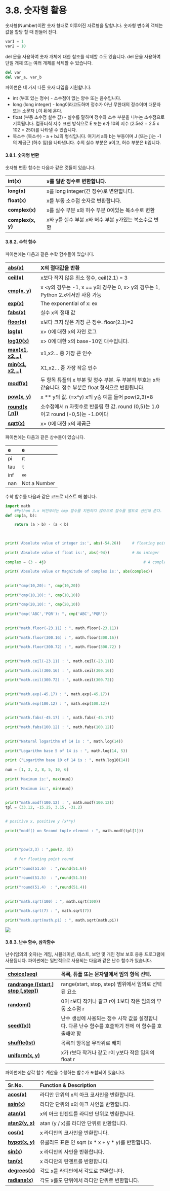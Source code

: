 # 3.8.    숫자형 활용

숫자형\(Number\)이란 숫자 형태로 이루어진 자료형을 말합니다. 숫자형 변수의 객체는 값을 할당 할 때 만들어 진다.

```python
var1 = 1
var2 = 10
```

del 문을 사용하여 숫자 개체에 대한 참조를 삭제할 수도 있습니다. del 문을 사용하여 단일 개체 또는 여러 개체를 삭제할 수 있습니다.

```python
del var
del var_a, var_b
```

파이썬은 네 가지 다른 숫자 타입을 지원합니다.

*  int \(부호 있는 정수\) - 소수점이 없는 양수 또는 음수입니다.
*  long \(long integer\) - long이라고도하며 정수가 아닌 무한대의 정수이며 대문자 또는 소문자 L이 뒤에 온다.
*  float \(부동 소수점 실수 값\) - 실수를 말하며 정수와 소수 부분을 나누는 소수점으로 기록됩니다. 컴퓨터식 지수 표현 방식으로 E 또는 e가 10의 지수 \(2.5e2 = 2.5 x 102 = 250\)를 나타낼 수 있습니다.
*  복소수 \(복소수\) - a + bJ의 형식입니다. 여기서 a와 b는 부동이며 J \(또는 j\)는 -1의 제곱근 \(허수 임\)을 나타냅니다. 수의 실수 부분은 a이고, 허수 부분은 b입니다.  

#### 3.8.1.     숫자형 변환

숫자형 변환 함수는 다음과 같은 것들이 있습니다.

| **int\(x\)** | **x를** **일반** **정수로** **변환합니다.** |
| :--- | :--- |
| **long\(x\)**  | x를 long integer\(긴 정수\)로 변환합니다. |
| **float\(x\)**  | x를 부동 소수점 숫자로 변환합니다. |
| **complex\(x\)**  | x를 실수 부분 x와 허수 부분 0이있는 복소수로 변환 |
| **complex\(x, y\)**  | x와 y를 실수 부분 x와 허수 부분 y가있는 복소수로 변환 |

#### 3.8.2.     수학 함수

파이썬에는 다음과 같은 수학 함수들이 있습니다.

| [**abs\(x\)**](https://www.tutorialspoint.com/python/number_abs.htm) | X의 절대값을 반환 |
| :--- | :--- |
| [**ceil\(x\)**](https://www.tutorialspoint.com/python/number_ceil.htm) | x보다 작지 않은 최소 정수, ceil\(2.1\) = 3 |
| [**cmp\(x, y\)**](https://www.tutorialspoint.com/python/number_cmp.htm) | x &lt;y의 경우는 -1, x == y의 경우는 0, x&gt; y의 경우는 1, Python 2.x에서만 사용 가능 |
| [**exp\(x\)**](https://www.tutorialspoint.com/python/number_exp.htm) | The exponential of x: ex |
| [**fabs\(x\)**](https://www.tutorialspoint.com/python/number_fabs.htm) | 실수 x의 절대 값 |
| [**floor\(x\)**](https://www.tutorialspoint.com/python/number_floor.htm) | x보다 크지 않은 가장 큰 정수. floor\(2.1\)=2 |
| [**log\(x\)**](https://www.tutorialspoint.com/python/number_log.htm) | x&gt; 0에 대한 x의 자연 로그 |
| [**log10\(x\)**](https://www.tutorialspoint.com/python/number_log10.htm) | x&gt; 0에 대한 x의 base-10인 대수입니다. |
| [**max\(x1, x2,...\)**](https://www.tutorialspoint.com/python/number_max.htm) | x1,x2… 중 가장 큰 인수 |
| [**min\(x1, x2,...\)**](https://www.tutorialspoint.com/python/number_min.htm) | X1,x2… 중 가장 작은 인수 |
| [**modf\(x\)**](https://www.tutorialspoint.com/python/number_modf.htm) | 두 항목 튜플의 x 부분 및 정수 부분. 두 부분의 부호는 x와 같습니다. 정수 부분은 float 형식으로 반환됩니다. |
| [**pow\(x, y\)**](https://www.tutorialspoint.com/python/number_pow.htm) | x \*\* y의 값. \(=x^y\)  x의 y승 예를 들어 pow\(2,3\)=8 |
| [**round\(x \[,n\]\)**](https://www.tutorialspoint.com/python/number_round.htm) | 소수점에서 n 자릿수로 반올림 한 값. round \(0,5\)는 1.0이고 round \(-0,5\)는 -1.0이다 |
| [**sqrt\(x\)**](https://www.tutorialspoint.com/python/number_sqrt.htm) | x&gt; 0에 대한 x의 제곱근 |

파이썬에는 다음과 같은 상수들이 있습니다.

| e | e |
| :--- | :--- |
| pi | π |
| tau | τ |
| inf | ∞ |
| nan | Not a Number |

수학 함수를 다음과 같은 코드로 테스트 해 봅니다.

```python
import math    #Python 3.x 버전부터는 cmp 함수를 지원하지 않으므로 함수를 별도로 선언해 준다.
def cmp(a, b):
    return (a > b) - (a < b)        

print('Absolute value of integer is:', abs(-54.26))     # floating point number    
print('Absolute value of float is:', abs(-94))          # An integer    
complex = (3 - 4j)                                           # A complex number    
print('Absolute value or Magnitude of complex is:', abs(complex))        
print("cmp(10,20): ", cmp(10,20))    
print("cmp(10,10): ", cmp(10,10))    
print("cmp(20,10): ", cmp(20,10))    
print("cmp('ABC','PQR'): ", cmp('ABC','PQR'))        
print("math.floor(-23.11) : ", math.floor(-23.11))    
print("math.floor(300.16) : ", math.floor(300.16))    
print("math.floor(300.72) : ", math.floor(300.72) )        
print("math.ceil(-23.11) : ", math.ceil(-23.11))    
print("math.ceil(300.16) : ", math.ceil(300.16))    
print("math.ceil(300.72) : ", math.ceil(300.72))        
print("math.exp(-45.17) : ", math.exp(-45.17))    
print("math.exp(100.12) : ", math.exp(100.12))        
print("math.fabs(-45.17) : ", math.fabs(-45.17))    
print("math.fabs(100.12) : ", math.fabs(100.12))        
print("Natural logarithm of 14 is : ", math.log(14))    
print("Logarithm base 5 of 14 is : ", math.log(14, 5))    
print ("Logarithm base 10 of 14 is : ", math.log10(14))    
num = [1, 3, 2, 8, 5, 10, 6]    
print('Maximum is:', max(num))    
print('Maximum is:', min(num))        
print("math.modf(100.12) : ", math.modf(100.12))
tpl = (33.12, -15.25, 3.15, -31.2)  

# positive x, positive y (x**y)    
print("modf() on Second tuple element : ", math.modf(tpl[1]))        
  
print("pow(2,3) : ",pow(2, 3))        # for floating point round    
print("round(51.6)  : ",round(51.6))    
print("round(51.5)  : ",round(51.5))    
print("round(51.4)  : ",round(51.4))        
print("math.sqrt(100) : ", math.sqrt(100))    
print("math.sqrt(7) : ", math.sqrt(7))    
print("math.sqrt(math.pi) : ", math.sqrt(math.pi)) 
```

![](../../.gitbook/assets/3820.png)

#### 3.8.3.     난수 함수, 삼각함수

난수\(임의의 숫자\)는 게임, 시뮬레이션, 테스트, 보안 및 개인 정보 보호 응용 프로그램에 사용됩니다. 파이썬에는 일반적으로 사용되는 다음과 같은 난수 함수가 있습니다.

| [**choice\(seq\)**](https://www.tutorialspoint.com/python/number_choice.htm) | 목록, 튜플 또는 문자열에서 임의 항목 선택. |
| :--- | :--- |
| [**randrange \(\[start,\] stop \[,step\]\)**](https://www.tutorialspoint.com/python/number_randrange.htm) | range\(start, stop, step\) 범위에서 임의로 선택된 요소 |
| [**random\(\)**](https://www.tutorialspoint.com/python/number_random.htm) | 0이 r보다 작거나 같고 r이 1보다 작은 임의의 부동 소수점 r |
| [**seed\(\[x\]\)**](https://www.tutorialspoint.com/python/number_seed.htm) | 난수 생성에 사용되는 정수 시작 값을 설정합니다. 다른 난수 함수를 호출하기 전에 이 함수를 호출해야 함 |
| [**shuffle\(lst\)**](https://www.tutorialspoint.com/python/number_shuffle.htm) | 목록의 항목을 무작위로 배치 |
| [**uniform\(x, y\)**](https://www.tutorialspoint.com/python/number_uniform.htm) | x가 r보다 작거나 같고 r이 y보다 작은 임의의 float r |

파이썬에는 삼각 함수 계산을 수행하는 함수가 포함되어 있습니다.

| Sr.No. | Function & Description |
| :--- | :--- |
| [**acos\(x\)**](https://www.tutorialspoint.com/python/number_acos.htm) | 라디안 단위의 x의 아크 코사인을 반환합니다. |
| [**asin\(x\)**](https://www.tutorialspoint.com/python/number_asin.htm) | 라디안 단위의 x의 아크 사인을 반환합니다. |
| [**atan\(x\)**](https://www.tutorialspoint.com/python/number_atan.htm) | x의 아크 탄젠트를 라디안 단위로 반환합니다. |
| [**atan2\(y, x\)**](https://www.tutorialspoint.com/python/number_atan2.htm) | atan \(y / x\)를 라디안 단위로 반환합니다. |
| [**cos\(x\)**](https://www.tutorialspoint.com/python/number_cos.htm) | x 라디안의 코사인을 반환합니다. |
| [**hypot\(x, y\)**](https://www.tutorialspoint.com/python/number_hypot.htm) | 유클리드 표준 인 sqrt \(x \* x + y \* y\)를 반환합니다. |
| [**sin\(x\)**](https://www.tutorialspoint.com/python/number_sin.htm) | x 라디안의 사인을 반환합니다. |
| [**tan\(x\)**](https://www.tutorialspoint.com/python/number_tan.htm) | x 라디안의 탄젠트를 반환합니다. |
| [**degrees\(x\)**](https://www.tutorialspoint.com/python/number_degrees.htm) | 각도 x를 라디안에서 각도로 변환합니다. |
| [**radians\(x\)**](https://www.tutorialspoint.com/python/number_radians.htm) | 각도 x를도 단위에서 라디안 단위로 변환합니다. |







